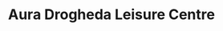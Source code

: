 ---
title: "Aura Drogheda Leisure Centre"
address: "Marley Lane, Drogheda, Co. Louth"
tel: "+353 (0)41 987 4478"
county: "Louth"
category: "Swimming Pools"
type: "Content"
lat: "53.71587371826172"
lng: "-6.3499531745910645"
---